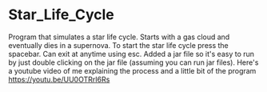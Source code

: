 # Star_Life_Cycle
Program that simulates a star life cycle. Starts with a gas cloud and eventually dies in a supernova. To start the star life cycle press the spacebar. Can exit at anytime using esc.
Added a jar file so it's easy to run by just double clicking on the jar file (assuming you can run jar files).
Here's a youtube video of me explaining the process and a little bit of the program https://youtu.be/UU0OTRrI6Rs

